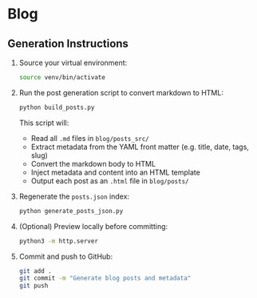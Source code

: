 # Blog

## Generation Instructions

1. Source your virtual environment:
   ```bash
   source venv/bin/activate
   ```

2. Run the post generation script to convert markdown to HTML:
   ```bash
   python build_posts.py
   ```

   This script will:
   - Read all `.md` files in `blog/posts_src/`
   - Extract metadata from the YAML front matter (e.g. title, date, tags, slug)
   - Convert the markdown body to HTML
   - Inject metadata and content into an HTML template
   - Output each post as an `.html` file in `blog/posts/`

3. Regenerate the `posts.json` index:
   ```bash
   python generate_posts_json.py
   ```

4. (Optional) Preview locally before committing:
   ```bash
   python3 -m http.server
   ```

5. Commit and push to GitHub:
   ```bash
   git add .
   git commit -m "Generate blog posts and metadata"
   git push
   ```